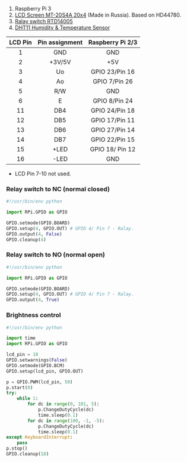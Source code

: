 1. Raspberry Pi 3
2. [LCD Screen MT-20S4A 20x4](http://www.melt.com.ru/docs/MT-20S4A.pdf) (Made in Russia). Based on HD44780.
3. [Ralay switch RTD14005](http://www.mouser.com/ds/2/418/NG_DS_RT1_1014-729126.pdf)
4. [DHT11 Humidity & Temperature Sensor](http://www.dfrobot.com/image/data/DFR0067/DFR0067_DS_10_en.pdf)

| LCD Pin| Pin assignment | Raspberry Pi 2/3 |
|:---:|:-----------------:|:--------------:|
| 1  | GND                |            GND |
| 2  | +3V/5V             |           +5V  |
| 3  | Uo                 | GPIO 23/Pin 16 |
| 4  | Ao                 | GPIO 7/Pin 26  |
| 5  | R/W                |            GND |
| 6  | E                  |  GPIO 8/Pin 24 |
| 11 | DB4                | GPIO 24/Pin 18 |
| 12 | DB5                | GPIO 17/Pin 11 |
| 13 | DB6                | GPIO 27/Pin 14 |
| 14 | DB7                | GPIO 22/Pin 15 |
| 15 | +LED               | GPIO 18/ Pin 12|
| 16 | -LED               |           GND  |

* LCD Pin 7-10 not used.

### Relay switch to NC (normal closed)
```python
#!/usr/bin/env python

import RPi.GPIO as GPIO

GPIO.setmode(GPIO.BOARD)
GPIO.setup(4, GPIO.OUT) # GPIO 4/ Pin 7 - Ralay.
GPIO.output(4, False)
GPIO.cleanup(4)
```
### Relay switch to NO (normal open)
```python
#!/usr/bin/env python

import RPi.GPIO as GPIO

GPIO.setmode(GPIO.BOARD)
GPIO.setup(4, GPIO.OUT) # GPIO 4/ Pin 7 - Ralay.
GPIO.output(4, True)
```

### Brightness control
```python
#!/usr/bin/env python

import time
import RPi.GPIO as GPIO

lcd_pin = 18
GPIO.setwarnings(False)
GPIO.setmode(GPIO.BCM)
GPIO.setup(lcd_pin, GPIO.OUT)

p = GPIO.PWM(lcd_pin, 50)
p.start(0)
try:
    while 1:
        for dc in range(0, 101, 5):
            p.ChangeDutyCycle(dc)
            time.sleep(0.1)
        for dc in range(100, -1, -5):
            p.ChangeDutyCycle(dc)
            time.sleep(0.1)
except KeyboardInterrupt:
    pass
p.stop()
GPIO.cleanup(18)
```
